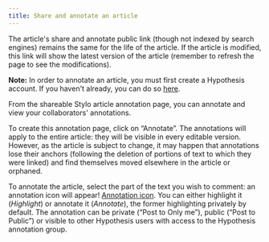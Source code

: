 ```yaml
---
title: Share and annotate an article
---
```


The article's share and annotate public link (though not indexed by search engines) remains the same for the life of the article. If the article is modified, this link will show the latest version of the article (remember to refresh the page to see the modifications).

<!-- It is also possible to generate an annotation / sharing link from an earlier version of the article. When you're on the selected version of your document, you can export or annotate it by clicking on the respective buttons. -->

**Note:** In order to annotate an article, you must first create a Hypothesis account. If you haven't already, you can do so [here](https://hypothes.is/signup).

From the shareable Stylo article annotation page, you can annotate and view your collaborators' annotations.

To create this annotation page, click on “Annotate”. The annotations will apply to the entire article: they will be visible in every editable version. However, as the article is subject to change, it may happen that annotations lose their anchors (following the deletion of portions of text to which they were linked) and find themselves moved elsewhere in the article or orphaned.

To annotate the article, select the part of the text you wish to comment: an annotation icon will appear! [Annotation icon](/uploads/images/refonte_doc/Hypothesis.png). You can either highlight it (*Highlight*) or annotate it (*Annotate*), the former highlighting privately by default. The annotation can be private (“Post to Only me”), public (“Post to Public”) or visible to other Hypothesis users with access to the Hypothesis annotation group.

<!-- To annotate a version, click on the number of the version you wish to annotate and then click on “**Preview**”. An HTML preview of the article will open, with the Hypothesis annotation tool on the right. -->
